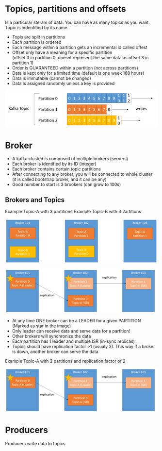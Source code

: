 
# Topics, partitions and offsets
Is a particular steram of data. You can have as many topics as you want. Topic is indentified by its name

* Topis are split in partitions
* Each partition is ordered
* Each message within a partition gets an incremental id called offest
* Offset only have a meaning for a specific partition   
(offset 3 in partition 0, doesnt represent the same data as offset 3 in partition 1)
* Order is GUARANTEED within a partition (not across partitions)
* Data is kept only for a limited time (default is one week 168 hours)
* Data is immutable (cannot be changed)
* Data is assigned randomly unless a key is provided

![Topics](https://github.com/miticv/miticv.github.io/blob/master/Images/Topics.png)




# Broker

* A kafka clusted is composed of multiple brokers (servers)
* Each broker is identified by its ID (integer)
* Each broker contains certain topic partitions
* After connecting to any broker, you will be connected to whole cluster   
(it is called bootstrap broker, and it can be any)
* Good number to start is 3 brookers (can grow to 100s)

## Brokers and Topics

Example Topic-A with 3 partitions
Example Topic-B with 3 2artitions

![BrokersAndTopics](https://github.com/miticv/miticv.github.io/blob/master/Images/BrokersAndTopics.png)

![Brokers](https://github.com/miticv/miticv.github.io/blob/master/Images/Brokers.png)

* At any time ONE broker can be a LEADER  for a given PARTITION   
(Marked as star in the image)
* Only leader can receive data and serve data for a partition!
* Other brokers will synchronize the data
* Each partition has 1 leader and multiple ISR (in-sync replicas)
* Topics should have replication factor >1 (usualy 3). This way if a broker is down, another broker can serve the data



Example Topic-A with 2 partitions and replication factor of 2

![Brokers](https://github.com/miticv/miticv.github.io/blob/master/Images/Brokers.png)

# Producers

Producers write data to topics

